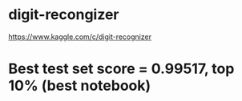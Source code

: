 # digit-recongizer
https://www.kaggle.com/c/digit-recognizer

# Best test set score = 0.99517, top 10% (best notebook)